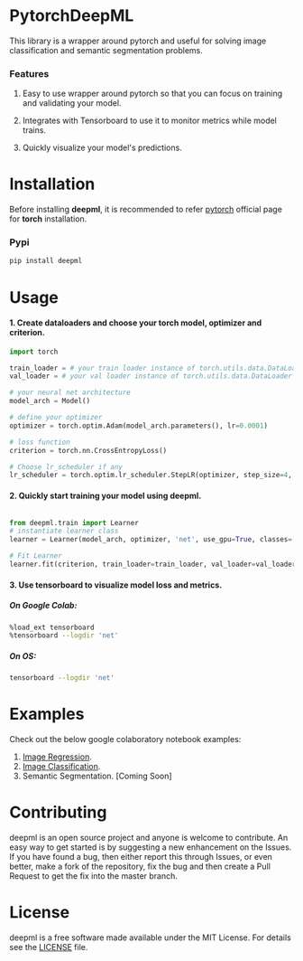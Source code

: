 # PytorchDeepML


This library is a wrapper around pytorch and useful for solving image classification and semantic
segmentation problems.

### Features
1. Easy to use wrapper around pytorch so that you can focus on training and
   validating your model.

2. Integrates with Tensorboard to use it to monitor metrics while model trains.

3. Quickly visualize your model's predictions.


# Installation

Before installing **deepml**, it is recommended to refer [pytorch](https://pytorch.org/) official page for **torch** installation.

### Pypi

```bash
pip install deepml
```

# Usage

#### 1. Create dataloaders and choose your torch model, optimizer and criterion.
```python
import torch

train_loader = # your train loader instance of torch.utils.data.DataLoader
val_loader = # your val loader instance of torch.utils.data.DataLoader

# your neural net architecture
model_arch = Model()

# define your optimizer
optimizer = torch.optim.Adam(model_arch.parameters(), lr=0.0001)

# loss function
criterion = torch.nn.CrossEntropyLoss()

# Choose lr_scheduler if any
lr_scheduler = torch.optim.lr_scheduler.StepLR(optimizer, step_size=4, gamma=0.1)

```

#### 2. Quickly start training your model using deepml.

```python

from deepml.train import Learner
# instantiate learner class
learner = Learner(model_arch, optimizer, 'net', use_gpu=True, classes=["class1", "class2"])

# Fit Learner
learner.fit(criterion, train_loader=train_loader, val_loader=val_loader, epochs=10, lr_scheduler=lr_scheduler)
```

#### 3. Use tensorboard to visualize model loss and metrics.

##### On Google Colab:

```bash
%load_ext tensorboard
%tensorboard --logdir 'net'
```
##### On OS:
```bash
tensorboard --logdir 'net'
```



###


# Examples
Check out the below google colaboratory notebook examples:

1. [Image Regression](https://colab.research.google.com/github/sagar-rathod/PytorchDeepML/blob/master/examples/Image_Regression_Example.ipynb).
2. [Image Classification](https://colab.research.google.com/github/sagar-rathod/PytorchDeepML/blob/master/examples/Image_Classification_Example.ipynb).
3. Semantic Segmentation. [Coming Soon]


# Contributing
deepml is an open source project and anyone is welcome to contribute. An easy way to get started is by suggesting a new enhancement on the Issues. If you have found a bug, then either report this through Issues, or even better, make a fork of the repository, fix the bug and then create a Pull Request to get the fix into the master branch.


# License
deepml is a free software made available under the MIT License. For details see the [LICENSE](https://github.com/sagar-rathod/PytorchDeepML/blob/master/LICENSE) file.


